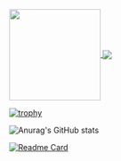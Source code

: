 <div>
  <a href="https://github.com/anuraghazra/github-readme-stats">
    <img align="center" src="https://github-readme-stats.vercel.app/api?username=k-syota&hide=contribs&count_private=true&show_icons=true&theme=tokyonight" height="164px" />
  </a>

  <a href="https://github.com/anuraghazra/github-readme-stats">
    <img align="center" src="https://github-readme-stats.vercel.app/api/top-langs/?username=k-syota&layout=compact&theme=tokyonight" />
  </a>
</div>


[![trophy](https://github-profile-trophy.vercel.app/?username=k-syota&theme=onestar&column=7&margin-w=15&margin-h=15)](https://github.com/k-syota/github-profile-trophy)

![Anurag's GitHub stats](https://github-readme-stats.vercel.app/api?username=k-syota&show_icons=true&theme=tokyonight)

[![Readme Card](https://github-readme-stats.vercel.app/api/pin/?username=k-syota&repo=github-readme-stats)](https://github.com/k-syota/github-readme-stats)
